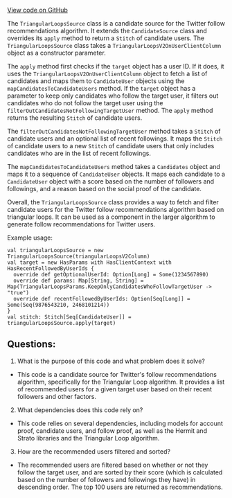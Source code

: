 [View code on GitHub](https://github.com/misbahsy/the-algorithm/follow-recommendations-service/common/src/main/scala/com/twitter/follow_recommendations/common/candidate_sources/triangular_loops/TriangularLoopsSource.scala)

The `TriangularLoopsSource` class is a candidate source for the Twitter follow recommendations algorithm. It extends the `CandidateSource` class and overrides its `apply` method to return a `Stitch` of candidate users. The `TriangularLoopsSource` class takes a `TriangularLoopsV2OnUserClientColumn` object as a constructor parameter. 

The `apply` method first checks if the `target` object has a user ID. If it does, it uses the `TriangularLoopsV2OnUserClientColumn` object to fetch a list of candidates and maps them to `CandidateUser` objects using the `mapCandidatesToCandidateUsers` method. If the `target` object has a parameter to keep only candidates who follow the target user, it filters out candidates who do not follow the target user using the `filterOutCandidatesNotFollowingTargetUser` method. The `apply` method returns the resulting `Stitch` of candidate users.

The `filterOutCandidatesNotFollowingTargetUser` method takes a `Stitch` of candidate users and an optional list of recent followings. It maps the `Stitch` of candidate users to a new `Stitch` of candidate users that only includes candidates who are in the list of recent followings.

The `mapCandidatesToCandidateUsers` method takes a `Candidates` object and maps it to a sequence of `CandidateUser` objects. It maps each candidate to a `CandidateUser` object with a score based on the number of followers and followings, and a reason based on the social proof of the candidate.

Overall, the `TriangularLoopsSource` class provides a way to fetch and filter candidate users for the Twitter follow recommendations algorithm based on triangular loops. It can be used as a component in the larger algorithm to generate follow recommendations for Twitter users. 

Example usage:
```
val triangularLoopsSource = new TriangularLoopsSource(triangularLoopsV2Column)
val target = new HasParams with HasClientContext with HasRecentFollowedByUserIds {
  override def getOptionalUserId: Option[Long] = Some(1234567890)
  override def params: Map[String, String] = Map(TriangularLoopsParams.KeepOnlyCandidatesWhoFollowTargetUser -> "true")
  override def recentFollowedByUserIds: Option[Seq[Long]] = Some(Seq(9876543210, 2468101214))
}
val stitch: Stitch[Seq[CandidateUser]] = triangularLoopsSource.apply(target)
```
## Questions: 
 1. What is the purpose of this code and what problem does it solve?
- This code is a candidate source for Twitter's follow recommendations algorithm, specifically for the Triangular Loop algorithm. It provides a list of recommended users for a given target user based on their recent followers and other factors.

2. What dependencies does this code rely on?
- This code relies on several dependencies, including models for account proof, candidate users, and follow proof, as well as the Hermit and Strato libraries and the Triangular Loop algorithm.

3. How are the recommended users filtered and sorted?
- The recommended users are filtered based on whether or not they follow the target user, and are sorted by their score (which is calculated based on the number of followers and followings they have) in descending order. The top 100 users are returned as recommendations.